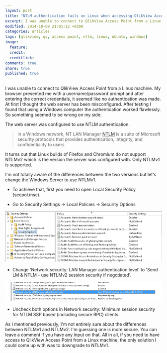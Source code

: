 ```yaml
---
layout: post
title: "NTLM authentication fails on Linux when accessing QlikView Access Point"
excerpt: I was unable to connect to QlikView Access Point from a Linux machine. My browser presented me with a username/password prompt and after entering the correct credentials, it seemed like no authentication was made.
modified: 2014-10-09 21:01:12 +0300
categories: articles
tags: [qlikview, qv, access point, ntlm, linux, ubuntu, windows]
image:
  feature:
  credit:
  creditlink:
comments: true
share: true
published: true
---
```


I was unable to connect to QlikView Access Point from a Linux machine. My browser presented me with a username/password prompt and after entering the correct credentials, it seemed like no authentication was made. At first I thought the web server has been misconfigured. After testing I found that using a Windows computer the authentication worked flawlessly. So something seemed to be wrong on my side.

The web server was configured to use NTLM authentication.

> In a Windows network, NT LAN Manager [NTLM](https://en.wikipedia.org/wiki/NT_LAN_Manager "NTLM Wikipedia page") is a suite of Microsoft security protocols that provides authentication, integrity, and confidentiality to users

It turns out that Linux builds of Firefox and Chromium do not support NTLMv2 which is the version the server was configured with. Only NTLMv1 is supported.

I'm not totally aware of the differences between the two versions but let's change the Windows Server to use NTLMv1.

* To achieve that, first you need to open Local Security Policy (secpol.msc).

* Go to Security Settings -> Local Policies -> Security Options

![local security policy](/images/local_sec_pol.png)

* Change 'Network security: LAN Manager authentication level' to 'Send LM & NTLM - use NTLMv2 session security if negotiated'.

![local security policy](/images/network_security.png)

* Uncheck both options in Network security: Minimum session security for NTLM SSP based (including secure RPC) clients.

As I mentioned previously, I'm not entirely sure about the differences between NTLMv1 and NTLMv2. I'm guessing one is more secure. You can leave a comment if you have any input on that. All in all, if you need to have access to QlikView Access Point from a Linux machine, the only solution I could come up with was to downgrade to NTLMv1.
